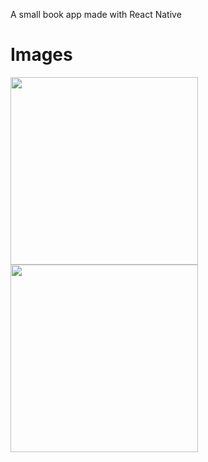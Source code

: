 A small book app made with React Native

# Images

<img  src='https://github.com/user-attachments/assets/336ea73d-7dfe-4782-b402-219e63355a64' width=300/>

<img src='https://github.com/user-attachments/assets/db7240bb-af21-46a8-a321-d326de2c2791' width=300 />

